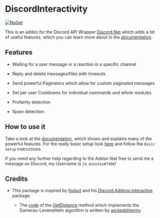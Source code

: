 # DiscordInteractivity

[![NuGet](https://img.shields.io/nuget/vpre/DiscordInteractivity.svg?style=plastic)](https://www.nuget.org/packages/DiscordInteractivity)

This is an addon for the Discord API Wrapper [Discord.Net](https://github.com/discord-net/Discord.Net) which adds a lot of useful features, which you can learn more about in the [documentation](https://github.com/TwentyFourMinutes/DiscordInteractivity/wik).



## Features

- Waiting for a user message or a reaction in a specific channel

- Reply and delete messages/files with timeouts

- Send powerful Paginators which allow for custom paginated messages

- Set per user Cooldowns for individual commands and whole modules

- Profanity detection

- Spam detection

  

## How to use it

Take a look at the [documentation](https://github.com/TwentyFourMinutes/DiscordInteractivity/wiki), which shows and explains many of the powerful features. For the really basic setup look [here](https://github.com/TwentyFourMinutes/DiscordInteractivity/wiki/InteractivityService#basic-setup) and follow the `Basic Setup` instructions.

If you need any further help regarding to the Addon feel free to send me a message on Discord, my Username is `24_minutes#7496`!



## Credits

- This package is inspired by [foxbot](https://github.com/foxbot) and his [Discord.Addons.Interactive](https://github.com/foxbot/Discord.Addons.Interactive) package.

  - The [code](https://gist.github.com/wickedshimmy/449595) of the [GetDistance](https://github.com/TwentyFourMinutes/DiscordInteractivity/blob/dev/DiscordInteractivity/Core/Handlers/ProfanityHandler.cs) method which implements the Damerau-Levenshtein algorithm is written by [wickedshimmy](https://gist.github.com/wickedshimmy).

